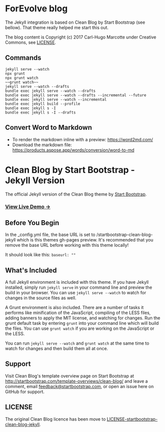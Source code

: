 # ForEvolve blog

The Jekyll integration is based on Clean Blog by Start Bootstrap (see bellow). That theme really helped me start this out.

The blog content is Copyright (c) 2017 Carl-Hugo Marcotte under Creative Commons, see [LICENSE](LICENSE).

## Commands

```
jekyll serve --watch
npx grunt
npx grunt watch
~~grunt watch~~
jekyll serve --watch --drafts
bundle exec jekyll serve --watch --drafts
bundle exec jekyll serve --watch --drafts --incremental --future
bundle exec jekyll serve --watch --incremental
bundle exec jekyll build --profile
bundle exec jekyll s -I
bundle exec jekyll s -I --drafts
```

## Convert Word to Markdown

-   To render the markdown inline with a preview: https://word2md.com/
-   Download the markdown file: https://products.aspose.app/words/conversion/word-to-md

# Clean Blog by Start Bootstrap - Jekyll Version

The official Jekyll version of the Clean Blog theme by [Start Bootstrap](http://startbootstrap.com/).

### [View Live Demo &rarr;](http://blackrockdigital.github.io/startbootstrap-clean-blog-jekyll/)

## Before You Begin

In the \_config.yml file, the base URL is set to /startbootstrap-clean-blog-jekyll which is this themes gh-pages preview. It's recommended that you remove the base URL before working with this theme locally!

It should look like this:
`baseurl: ""`

## What's Included

A full Jekyll environment is included with this theme. If you have Jekyll installed, simply run `jekyll serve` in your command line and preview the build in your browser. You can use `jekyll serve --watch` to watch for changes in the source files as well.

A Grunt environment is also included. There are a number of tasks it performs like minification of the JavaScript, compiling of the LESS files, adding banners to apply the MIT license, and watching for changes. Run the grunt default task by entering `grunt` into your command line which will build the files. You can use `grunt watch` if you are working on the JavaScript or the LESS.

You can run `jekyll serve --watch` and `grunt watch` at the same time to watch for changes and then build them all at once.

## Support

Visit Clean Blog's template overview page on Start Bootstrap at http://startbootstrap.com/template-overviews/clean-blog/ and leave a comment, email feedback@startbootstrap.com, or open an issue here on GitHub for support.

## LICENSE

The original Clean Blog licence has been move to [LICENSE-startbootstrap-clean-blog-jekyll](LICENSE-startbootstrap-clean-blog-jekyll).
